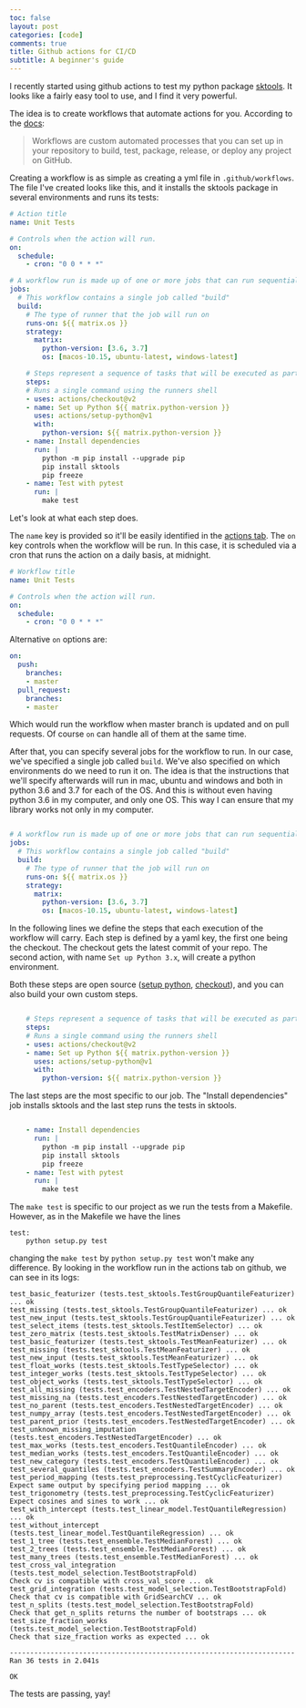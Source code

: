 ```yaml
---
toc: false
layout: post
categories: [code]
comments: true
title: Github actions for CI/CD
subtitle: A beginner's guide
---
```


I recently started using github actions to test my python package [sktools](https://github.com/david26694/sktools/). It looks like a fairly easy tool to use, and I find it very powerful. 

The idea is to create workflows that automate actions for you. According to the [docs](https://docs.github.com/en/actions/configuring-and-managing-workflows/configuring-a-workflow):

> Workflows are custom automated processes that you can set up in your repository to build, test, package, release, or deploy any project on GitHub.

Creating a workflow is as simple as creating a yml file in `.github/workflows`. The file I've created looks like this, and it installs the sktools package in several environments and runs its tests:

```yaml
# Action title
name: Unit Tests

# Controls when the action will run.
on:
  schedule:
    - cron: "0 0 * * *"

# A workflow run is made up of one or more jobs that can run sequentially or in parallel
jobs:
  # This workflow contains a single job called "build"
  build:
    # The type of runner that the job will run on
    runs-on: ${{ matrix.os }}
    strategy:
      matrix:
        python-version: [3.6, 3.7]
        os: [macos-10.15, ubuntu-latest, windows-latest]

    # Steps represent a sequence of tasks that will be executed as part of the job
    steps:
    # Runs a single command using the runners shell
    - uses: actions/checkout@v2
    - name: Set up Python ${{ matrix.python-version }}
      uses: actions/setup-python@v1
      with:
        python-version: ${{ matrix.python-version }}
    - name: Install dependencies
      run: |
        python -m pip install --upgrade pip
        pip install sktools
        pip freeze
    - name: Test with pytest
      run: |
        make test
```

Let's look at what each step does. 


The `name` key is provided so it'll be easily identified in the [actions tab](https://github.com/david26694/sktools/actions). The `on` key controls when the workflow will be run. In this case, it is scheduled via a cron that runs the action on a daily basis, at midnight.

``` yaml
# Workflow title
name: Unit Tests

# Controls when the action will run.
on:
  schedule:
    - cron: "0 0 * * *"
```

Alternative `on` options are:

``` yaml
on:
  push:
    branches:
    - master
  pull_request:
    branches:
    - master
```

Which would run the workflow when master branch is updated and on pull requests. Of course `on` can handle all of them at the same time.

After that, you can specify several jobs for the workflow to run. In our case, we've specified a single job called `build`. We've also specified on which environments do we need to run it on. The idea is that the instructions that we'll specify afterwards will run in mac, ubuntu and windows and both in python 3.6 and 3.7 for each of the OS. And this is without even having python 3.6 in my computer, and only one OS. This way I can ensure that my library works not only in my computer.

``` yaml

# A workflow run is made up of one or more jobs that can run sequentially or in parallel
jobs:
  # This workflow contains a single job called "build"
  build:
    # The type of runner that the job will run on
    runs-on: ${{ matrix.os }}
    strategy:
      matrix:
        python-version: [3.6, 3.7]
        os: [macos-10.15, ubuntu-latest, windows-latest]
```

In the following lines we define the steps that each execution of the workflow will carry. Each step is defined by a yaml key, the first one being the checkout. The checkout gets the latest commit of your repo. The second action, with name `Set up Python 3.x`, will create a python environment. 

Both these steps are open source ([setup python](https://github.com/actions/setup-python), [checkout](https://github.com/actions/checkout)), and you can also build your own custom steps. 

``` yaml

    # Steps represent a sequence of tasks that will be executed as part of the job
    steps:
    # Runs a single command using the runners shell
    - uses: actions/checkout@v2
    - name: Set up Python ${{ matrix.python-version }}
      uses: actions/setup-python@v1
      with:
        python-version: ${{ matrix.python-version }}
```

The last steps are the most specific to our job. The "Install dependencies" job installs sktools and the last step runs the tests in sktools.

``` yaml

    - name: Install dependencies
      run: |
        python -m pip install --upgrade pip
        pip install sktools
        pip freeze
    - name: Test with pytest
      run: |
        make test
```

The `make test` is specific to our project as we run the tests from a Makefile. However, as in the Makefile we have the lines

```
test: 
	python setup.py test
```

changing the `make test` by `python setup.py test` won't make any difference. By looking in the workflow run in the actions tab on github, we can see in its logs:

```
test_basic_featurizer (tests.test_sktools.TestGroupQuantileFeaturizer) ... ok
test_missing (tests.test_sktools.TestGroupQuantileFeaturizer) ... ok
test_new_input (tests.test_sktools.TestGroupQuantileFeaturizer) ... ok
test_select_items (tests.test_sktools.TestItemSelector) ... ok
test_zero_matrix (tests.test_sktools.TestMatrixDenser) ... ok
test_basic_featurizer (tests.test_sktools.TestMeanFeaturizer) ... ok
test_missing (tests.test_sktools.TestMeanFeaturizer) ... ok
test_new_input (tests.test_sktools.TestMeanFeaturizer) ... ok
test_float_works (tests.test_sktools.TestTypeSelector) ... ok
test_integer_works (tests.test_sktools.TestTypeSelector) ... ok
test_object_works (tests.test_sktools.TestTypeSelector) ... ok
test_all_missing (tests.test_encoders.TestNestedTargetEncoder) ... ok
test_missing_na (tests.test_encoders.TestNestedTargetEncoder) ... ok
test_no_parent (tests.test_encoders.TestNestedTargetEncoder) ... ok
test_numpy_array (tests.test_encoders.TestNestedTargetEncoder) ... ok
test_parent_prior (tests.test_encoders.TestNestedTargetEncoder) ... ok
test_unknown_missing_imputation (tests.test_encoders.TestNestedTargetEncoder) ... ok
test_max_works (tests.test_encoders.TestQuantileEncoder) ... ok
test_median_works (tests.test_encoders.TestQuantileEncoder) ... ok
test_new_category (tests.test_encoders.TestQuantileEncoder) ... ok
test_several_quantiles (tests.test_encoders.TestSummaryEncoder) ... ok
test_period_mapping (tests.test_preprocessing.TestCyclicFeaturizer)
Expect same output by specifying period mapping ... ok
test_trigonometry (tests.test_preprocessing.TestCyclicFeaturizer)
Expect cosines and sines to work ... ok
test_with_intercept (tests.test_linear_model.TestQuantileRegression) ... ok
test_without_intercept (tests.test_linear_model.TestQuantileRegression) ... ok
test_1_tree (tests.test_ensemble.TestMedianForest) ... ok
test_2_trees (tests.test_ensemble.TestMedianForest) ... ok
test_many_trees (tests.test_ensemble.TestMedianForest) ... ok
test_cross_val_integration (tests.test_model_selection.TestBootstrapFold)
Check cv is compatible with cross_val_score ... ok
test_grid_integration (tests.test_model_selection.TestBootstrapFold)
Check that cv is compatible with GridSearchCV ... ok
test_n_splits (tests.test_model_selection.TestBootstrapFold)
Check that get_n_splits returns the number of bootstraps ... ok
test_size_fraction_works (tests.test_model_selection.TestBootstrapFold)
Check that size_fraction works as expected ... ok

----------------------------------------------------------------------
Ran 36 tests in 2.041s

OK
```

The tests are passing, yay!